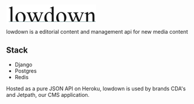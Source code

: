 <img src="/branding/logotype@2x.png?raw=true" alt="lowdown" title="lowdown" align="center" width="243">

lowdown is a editorial content and management api for new media content

## Stack

* Django
* Postgres
* Redis

Hosted as a pure JSON API on Heroku, lowdown is used by brands CDA's and Jetpath, our CMS application.
